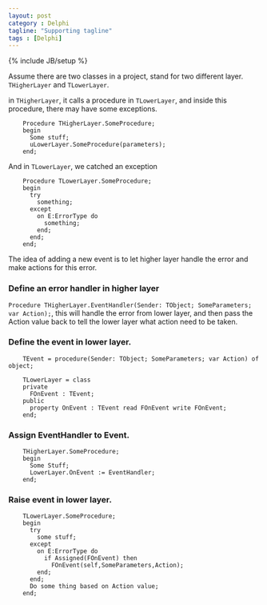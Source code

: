 ```yaml
---
layout: post
category : Delphi
tagline: "Supporting tagline"
tags : [Delphi]
---
```

{% include JB/setup %}

Assume there are two classes in a project, stand for two different layer. `THigherLayer` and `TLowerLayer`.

in `THigherLayer`, it calls a procedure in `TLowerLayer`, and inside this procedure, there may have some exceptions.

~~~
    Procedure THigherLayer.SomeProcedure;
    begin
      Some stuff;
      uLowerLayer.SomeProcedure(parameters);
    end;
~~~

And in `TLowerLayer`, we catched an exception

~~~
    Procedure TLowerLayer.SomeProcedure;
    begin
      try
        something;
      except
        on E:ErrorType do
          something;
        end;
      end;
    end;
~~~

The idea of adding a new event is to let higher layer handle the error and make actions for this error.

### Define an error handler in higher layer

`Procedure THigherLayer.EventHandler(Sender: TObject; SomeParameters; var Action);`, this will handle the error from lower layer, and then pass the Action value back to tell the lower layer what action need to be taken.

### Define the event in lower layer.

~~~
    TEvent = procedure(Sender: TObject; SomeParameters; var Action) of object;

    TLowerLayer = class
    private
      FOnEvent : TEvent;
    public
      property OnEvent : TEvent read FOnEvent write FOnEvent;
    end;
~~~

### Assign EventHandler to Event.

~~~
    THigherLayer.SomeProcedure;
    begin
      Some Stuff;
      LowerLayer.OnEvent := EventHandler;
    end;
~~~

### Raise event in lower layer.
~~~
    TLowerLayer.SomeProcedure;
    begin
      try
        some stuff;
      except
        on E:ErrorType do
          if Assigned(FOnEvent) then
            FOnEvent(self,SomeParameters,Action);
        end;
      end;
      Do some thing based on Action value;
    end;
~~~



